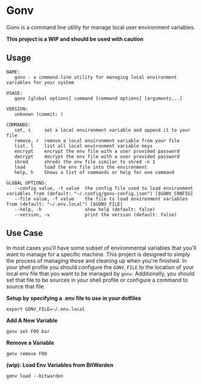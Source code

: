 # Gonv

Gonv is a command line utility for manage local user environment variables.

**This project is a WIP and should be used with caution**

## Usage

```shell
NAME:
   gonv - a command-line utility for managing local environment variables for your system

USAGE:
   gonv [global options] command [command options] [arguments...]

VERSION:
   unknown (commit: )

COMMANDS:
   set, s     set a local environment variable and append it to your file
   remove, r  remove a local environment variable from your file
   list, l    list all local environment variable keys
   encrypt    encrypt the env file with a user provided password
   decrypt    decrypt the env file with a user provided password
   shred      shreds the env file similar to shred -n 1
   load       load the env file into the environment
   help, h    Shows a list of commands or help for one command

GLOBAL OPTIONS:
   --config value, -t value  the config file used to load environment variables from (default: "~/.config/gonv-config.json") [$GONV_CONFIG]
   --file value, -f value    the file to load environment variables from (default: "~/.env.local") [$GONV_FILE]
   --help, -h                show help (default: false)
   --version, -v             print the version (default: false)
```

## Use Case

In most cases you'll have some subset of environmental variables that you'll want to manage for a specific machine. This project is designed to simply the process of managing those and cleaning up when you're finished. In your shell profile you should configure the `GONV_FILE` to the location of your local env file that you want to be managed by `gonv`. Additionally, you should set that file to be sources in your shell profile or configure a command to source that file.

**Setup by specifying a .env file to use in your dotfiles**

```shell
export GONV_FILE=~/.env.local
```

**Add A New Variable**

```shell
genv set FOO bar
```

**Remove a Variable**

```shell
genv remove FOO
```

**(wip): Load Env Variables from BitWarden**

```shell
genv load --bitwarden
```